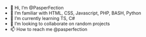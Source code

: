 - 👋 Hi, I’m @PasperFection
- 👀 I’m familiar with HTML, CSS, Javascript, PHP, BASH, Python 
- 🌱 I’m currently learning TS, C#
- 💞️ I’m looking to collaborate on random projects
- 📫 How to reach me @pasperfection
